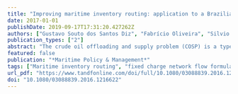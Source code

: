 ```yaml
---
title: "Improving maritime inventory routing: application to a Brazilian petroleum case"
date: 2017-01-01
publishDate: 2019-09-17T17:31:20.427262Z
authors: ["Gustavo Souto dos Santos Diz", "Fabrício Oliveira", "Silvio Hamacher"]
publication_types: ["2"]
abstract: "The crude oil offloading and supply problem (COSP) is a type of operation maritime inventory routing (MIR) problem encountered by petroleum companies. In COSP, the company not only is responsible for the ship scheduling to carry the crude oil from production sites to discharge ports but also must maintain inventory levels at both ports (production and consumption) between safety operational bounds to avoid disruptions in its crude oil production and/or refining processes. We show how to improve significantly the decision-making process in a Brazilian petroleum company using a mixed-integer linear programming (MILP) model to represent COSP. Comparison tests with a current ship-scheduling method adopted in the company indicated that the use of the MILP model increased the transportation efficiency and reduced costs by 20% on average. In addition to the quantitative gains, the use of a MILP model to solve COSP has succeeded when encountering real-life events, such as variation in production or consumption rates, berth unavailability, and changes in the storage capacities at ports."
featured: false
publication: "*Maritime Policy & Management*"
tags: ["Maritime inventory routing", "fixed charge network flow formulation", "mixed-integer linear programming", "ship scheduling"]
url_pdf: "https://www.tandfonline.com/doi/full/10.1080/03088839.2016.1216622"
doi: "10.1080/03088839.2016.1216622"
---
```


